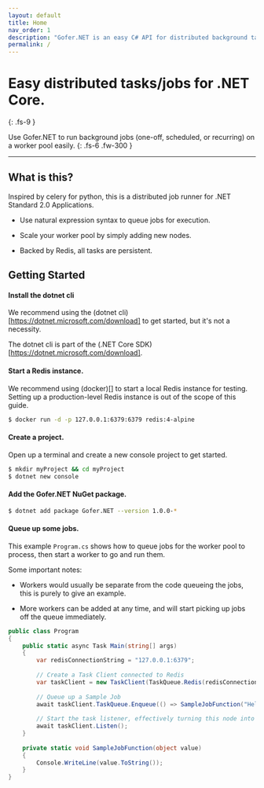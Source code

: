```yaml
---
layout: default
title: Home
nav_order: 1
description: "Gofer.NET is an easy C# API for distributed background tasks/jobs for .NET Core."
permalink: /
---
```


# Easy distributed tasks/jobs for .NET Core.
{: .fs-9 }

Use Gofer.NET to run background jobs (one-off, scheduled, or recurring) on a worker pool easily.
{: .fs-6 .fw-300 }

---

## What is this?

Inspired by celery for python, this is a distributed job runner for .NET Standard 2.0 Applications.

- Use natural expression syntax to queue jobs for execution.

- Scale your worker pool by simply adding new nodes.

- Backed by Redis, all tasks are persistent.

## Getting Started

#### Install the dotnet cli

We recommend using the (dotnet cli)[https://dotnet.microsoft.com/download] to get started, but it's not a necessity. 

The dotnet cli is part of the (.NET Core SDK)[https://dotnet.microsoft.com/download].

#### Start a Redis instance.

We recommend using (docker)[] to start a local Redis instance for testing. Setting up a production-level Redis instance is out of the scope of this guide.

```bash
$ docker run -d -p 127.0.0.1:6379:6379 redis:4-alpine
```

#### Create a project.

Open up a terminal and create a new console project to get started.

```bash
$ mkdir myProject && cd myProject
$ dotnet new console
```

#### Add the Gofer.NET NuGet package.

```bash
$ dotnet add package Gofer.NET --version 1.0.0-*
```

#### Queue up some jobs.

This example `Program.cs` shows how to queue jobs for the worker pool to process, then start a worker to go and run them. 

Some important notes:
 - Workers would usually be separate from the code queueing the jobs, this is purely to give an example.

 - More workers can be added at any time, and will start picking up jobs off the queue immediately.

```c#
public class Program
{
    public static async Task Main(string[] args)
    {
        var redisConnectionString = "127.0.0.1:6379";
        
        // Create a Task Client connected to Redis
        var taskClient = new TaskClient(TaskQueue.Redis(redisConnectionString));
        
        // Queue up a Sample Job
        await taskClient.TaskQueue.Enqueue(() => SampleJobFunction("Hello World!"));
        
        // Start the task listener, effectively turning this node into a worker.
        await taskClient.Listen();
    }
    
    private static void SampleJobFunction(object value)
    {
        Console.WriteLine(value.ToString());
    }
}
```
